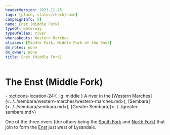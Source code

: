 ```yaml
---
headerVersion: 2023.11.25
tags: [place, status/check/name]
campaignInfo: []
name: Enst (Middle Fork)
typeOf: waterway
typeOfAlias: river
whereabouts: Western Marches
aliases: [Middle Fork, Middle Fork of the Enst]
dm_notes: none
dm_owner: none
title: Enst (Middle Fork)
---
```

# The Enst (Middle Fork)
<div class="grid cards ext-narrow-margin ext-one-column" markdown>
-    :octicons-location-24:{ .lg .middle } A river in the [Western Marches](<../../sembara/western-marches/western-marches.md>), [Sembara](<../../sembara/sembara.md>), [Greater Sembara](<../../greater-sembara.md>)  
</div>


One of the three rivers (the others being the [South Fork](<./enst-south-fork.md>) and [North Fork](<./enst-north-fork.md>)) that join to form the [Enst](<./enst.md>) just west of Lysandale.